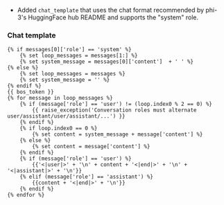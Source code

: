 - Added `chat_template` that uses the chat format recommended by phi-3's HuggingFace hub README and supports the "system" role.

### Chat template

```jinja
{% if messages[0]['role'] == 'system' %}
    {% set loop_messages = messages[1:] %}
    {% set system_message = messages[0]['content']  + ' ' %}
{% else %}
    {% set loop_messages = messages %}
    {% set system_message = '' %}
{% endif %}
{{ bos_token }}
{% for message in loop_messages %}
    {% if (message['role'] == 'user') != (loop.index0 % 2 == 0) %}
        {{ raise_exception('Conversation roles must alternate user/assistant/user/assistant/...') }}
    {% endif %}
    {% if loop.index0 == 0 %}
        {% set content = system_message + message['content'] %}
    {% else %}
        {% set content = message['content'] %}
    {% endif %}
    {% if (message['role'] == 'user') %}
        {{'<|user|>' + '\n' + content + '<|end|>' + '\n' + '<|assistant|>' + '\n'}}
    {% elif (message['role'] == 'assistant') %}
        {{content + '<|end|>' + '\n'}}
    {% endif %}
{% endfor %}
```
